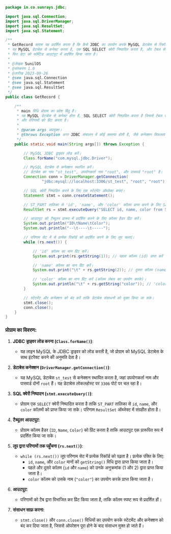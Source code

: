 ```java
package in.co.sunrays.jdbc;

import java.sql.Connection;
import java.sql.DriverManager;
import java.sql.ResultSet;
import java.sql.Statement;

/**
 * GetRecord क्लास यह प्रदर्शित करता है कि कैसे JDBC का उपयोग करके MySQL डेटाबेस से रिकॉर्ड प्राप्त और प्रदर्शित किए जाते हैं।
 * यह MySQL डेटाबेस से कनेक्ट करता है, एक SQL SELECT क्वेरी निष्पादित करता है, और टेबल से डेटा प्राप्त करता है।
 * फिर डेटा को फॉर्मेटेड आउटपुट में प्रदर्शित किया जाता है।
 * 
 * @लेखक SunilOS
 * @संस्करण 1.0
 * @तारीख 2023-09-26
 * @see java.sql.Connection
 * @see java.sql.Statement
 * @see java.sql.ResultSet
 */
public class GetRecord {

    /**
     * main विधि प्रोग्राम का प्रवेश बिंदु है।
     * यह MySQL डेटाबेस से कनेक्ट होता है, SQL SELECT क्वेरी निष्पादित करता है जिससे टेबल से रिकॉर्ड प्राप्त किए जाते हैं,
     * और परिणामों को प्रिंट करता है।
     * 
     * @param args अप्रयुक्त।
     * @throws Exception अगर JDBC संचालन में कोई समस्या होती है, जैसे कनेक्शन विफलता या SQL त्रुटियाँ।
     */
    public static void main(String args[]) throws Exception {

        // MySQL JDBC ड्राइवर लोड करें।
        Class.forName("com.mysql.jdbc.Driver");

        // MySQL डेटाबेस से कनेक्शन स्थापित करें।
        // डेटाबेस का नाम "st_test", उपयोगकर्ता नाम "root", और पासवर्ड "root" है।
        Connection conn = DriverManager.getConnection(
                "jdbc:mysql://localhost:3306/st_test", "root", "root");

        // SQL क्वेरी निष्पादित करने के लिए एक स्टेटमेंट ऑब्जेक्ट बनाएं।
        Statement stmt = conn.createStatement();

        // ST_PART तालिका से 'id', 'name', और 'color' कॉलम प्राप्त करने के लिए SELECT क्वेरी निष्पादित करें।
        ResultSet rs = stmt.executeQuery("SELECT id, name, color from ST_PART");

        // आउटपुट को टैब्यूलर प्रारूप में प्रदर्शित करने के लिए कॉलम हैडर प्रिंट करें।
        System.out.println("ID\tName\tColor");
        System.out.println("--\t----\t-----");

        // परिणाम सेट में से प्रत्येक रिकॉर्ड को प्रदर्शित करने के लिए लूप चलाएं।
        while (rs.next()) {

            // 'id' कॉलम का मान प्रिंट करें।
            System.out.print(rs.getString(1)); // पहला कॉलम (id) प्राप्त करें

            // 'name' कॉलम का मान प्रिंट करें।
            System.out.print("\t" + rs.getString(2)); // दूसरा कॉलम (name) प्राप्त करें

            // 'color' कॉलम का मान प्रिंट करें (कॉलम लेबल का उपयोग करके)।
            System.out.println("\t" + rs.getString("color")); // 'color' कॉलम का नाम देकर प्राप्त करें
        }

        // स्टेटमेंट और कनेक्शन को बंद करें ताकि डेटाबेस संसाधनों को मुक्त किया जा सके।
        stmt.close();
        conn.close();
    }
}
```

### प्रोग्राम का विवरण:

1. **JDBC ड्राइवर लोड करना (`Class.forName()`)**:
   - यह लाइन MySQL के JDBC ड्राइवर को लोड करती है, जो प्रोग्राम को MySQL डेटाबेस के साथ इंटरैक्ट करने की अनुमति देता है।

2. **डेटाबेस कनेक्शन (`DriverManager.getConnection()`)**:
   - यह MySQL डेटाबेस `st_test` से कनेक्शन स्थापित करता है, जहां उपयोगकर्ता नाम और पासवर्ड दोनों `root` हैं। यह डेटाबेस लोकलहोस्ट पर `3306` पोर्ट पर चल रहा है।

3. **SQL क्वेरी निष्पादन (`stmt.executeQuery()`)**:
   - प्रोग्राम एक `SELECT` क्वेरी निष्पादित करता है ताकि `ST_PART` तालिका से `id`, `name`, और `color` कॉलमों को प्राप्त किया जा सके। परिणाम `ResultSet` ऑब्जेक्ट में संग्रहीत होता है।

4. **टैब्यूलर आउटपुट**:
   - प्रोग्राम कॉलम हैडर (`ID`, `Name`, `Color`) को प्रिंट करता है ताकि आउटपुट एक प्रारूपित रूप में प्रदर्शित किया जा सके।

5. **लूप द्वारा परिणामों तक पहुँचना (`rs.next()`)**:
   - `while (rs.next())` लूप परिणाम सेट में प्रत्येक रिकॉर्ड को पढ़ता है। प्रत्येक पंक्ति के लिए:
     - `id`, `name`, और `color` मानों को `getString()` विधि द्वारा प्राप्त किया जाता है।
     - पहले और दूसरे कॉलम (`id` और `name`) को उनके अनुक्रमांक (1 और 2) द्वारा प्राप्त किया जाता है।
     - `color` कॉलम को उसके नाम (`"color"`) का उपयोग करके प्राप्त किया जाता है।

6. **आउटपुट**:
   - परिणामों को टैब द्वारा विभाजित कर प्रिंट किया जाता है, ताकि कॉलम स्पष्ट रूप से प्रदर्शित हों।

7. **संसाधन साफ़ करना**:
   - `stmt.close()` और `conn.close()` विधियों का उपयोग करके स्टेटमेंट और कनेक्शन को बंद कर दिया जाता है, जिससे ऑपरेशन पूरा होने के बाद संसाधन मुक्त हो जाते हैं।
